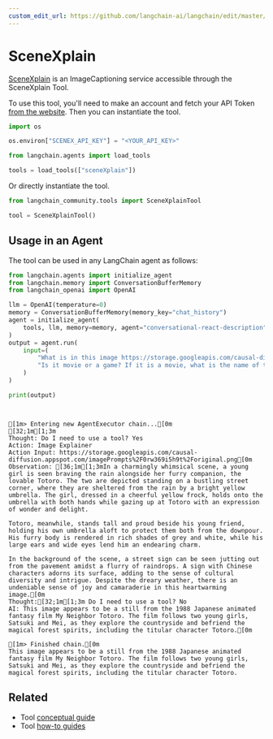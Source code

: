 ```yaml
---
custom_edit_url: https://github.com/langchain-ai/langchain/edit/master/docs/docs/integrations/tools/sceneXplain.ipynb
---
```

# SceneXplain


[SceneXplain](https://scenex.jina.ai/) is an ImageCaptioning service accessible through the SceneXplain Tool.

To use this tool, you'll need to make an account and fetch your API Token [from the website](https://scenex.jina.ai/api). Then you can instantiate the tool.


```python
import os

os.environ["SCENEX_API_KEY"] = "<YOUR_API_KEY>"
```


```python
from langchain.agents import load_tools

tools = load_tools(["sceneXplain"])
```

Or directly instantiate the tool.


```python
from langchain_community.tools import SceneXplainTool

tool = SceneXplainTool()
```

## Usage in an Agent

The tool can be used in any LangChain agent as follows:


```python
from langchain.agents import initialize_agent
from langchain.memory import ConversationBufferMemory
from langchain_openai import OpenAI

llm = OpenAI(temperature=0)
memory = ConversationBufferMemory(memory_key="chat_history")
agent = initialize_agent(
    tools, llm, memory=memory, agent="conversational-react-description", verbose=True
)
output = agent.run(
    input=(
        "What is in this image https://storage.googleapis.com/causal-diffusion.appspot.com/imagePrompts%2F0rw369i5h9t%2Foriginal.png. "
        "Is it movie or a game? If it is a movie, what is the name of the movie?"
    )
)

print(output)
```
```output


[1m> Entering new AgentExecutor chain...[0m
[32;1m[1;3m
Thought: Do I need to use a tool? Yes
Action: Image Explainer
Action Input: https://storage.googleapis.com/causal-diffusion.appspot.com/imagePrompts%2F0rw369i5h9t%2Foriginal.png[0m
Observation: [36;1m[1;3mIn a charmingly whimsical scene, a young girl is seen braving the rain alongside her furry companion, the lovable Totoro. The two are depicted standing on a bustling street corner, where they are sheltered from the rain by a bright yellow umbrella. The girl, dressed in a cheerful yellow frock, holds onto the umbrella with both hands while gazing up at Totoro with an expression of wonder and delight.

Totoro, meanwhile, stands tall and proud beside his young friend, holding his own umbrella aloft to protect them both from the downpour. His furry body is rendered in rich shades of grey and white, while his large ears and wide eyes lend him an endearing charm.

In the background of the scene, a street sign can be seen jutting out from the pavement amidst a flurry of raindrops. A sign with Chinese characters adorns its surface, adding to the sense of cultural diversity and intrigue. Despite the dreary weather, there is an undeniable sense of joy and camaraderie in this heartwarming image.[0m
Thought:[32;1m[1;3m Do I need to use a tool? No
AI: This image appears to be a still from the 1988 Japanese animated fantasy film My Neighbor Totoro. The film follows two young girls, Satsuki and Mei, as they explore the countryside and befriend the magical forest spirits, including the titular character Totoro.[0m

[1m> Finished chain.[0m
This image appears to be a still from the 1988 Japanese animated fantasy film My Neighbor Totoro. The film follows two young girls, Satsuki and Mei, as they explore the countryside and befriend the magical forest spirits, including the titular character Totoro.
```

## Related

- Tool [conceptual guide](/docs/concepts/#tools)
- Tool [how-to guides](/docs/how_to/#tools)
